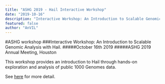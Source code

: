 ```yaml
---
title: "ASHG 2019 - Hail Interactive Workshop"
date: "2019-10-16"
description: "Interactive Workshop: An Introduction to Scalable Genomic Analysis with Hail."
featured: false
author: "AnVIL"
---
```


#ASHG workshop
###Interactive Workshop: An Introduction to Scalable Genomic Analysis with Hail.
#####October 16th 2019
#####ASHG 2019 Annual Meeting, Houston

This workshop provides an introduction to Hail through hands-on exploration and analysis of public 1000 Genomes data.

See [here](https://www.ashg.org/2019meeting/asp/soe/webroot/soe.shtml#?search=hail) for more detail.
